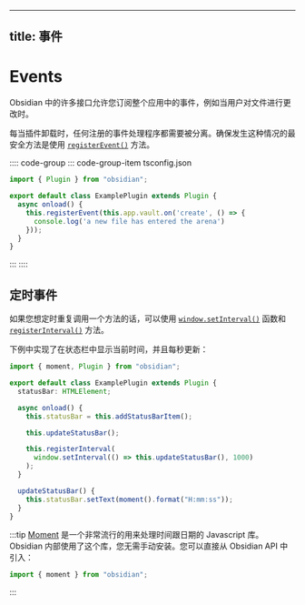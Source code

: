 <!--
 * @Author: luhaifeng666 youzui@hotmail.com
 * @Date: 2022-03-24 23:00:24
 * @LastEditors: luhaifeng666
 * @LastEditTime: 2022-08-08 22:33:55
 * @Description: 
-->
---
title: 事件
---

# Events

Obsidian 中的许多接口允许您订阅整个应用中的事件，例如当用户对文件进行更改时。

每当插件卸载时，任何注册的事件处理程序都需要被分离。确保发生这种情况的最安全方法是使用 [`registerEvent()`](./reference/typescript/classes/Component.md#registerevent) 方法。

:::: code-group
::: code-group-item tsconfig.json
```ts {5-7}
import { Plugin } from "obsidian";

export default class ExamplePlugin extends Plugin {
  async onload() {
    this.registerEvent(this.app.vault.on('create', () => {
      console.log('a new file has entered the arena')
    }));
  }
}
```
:::
::::

## 定时事件

如果您想定时重复调用一个方法的话，可以使用 [`window.setInterval()`](https://developer.mozilla.org/en-US/docs/Web/API/setInterval) 函数和 [`registerInterval()`](../api/classes/Component.md#registerinterval) 方法。

下例中实现了在状态栏中显示当前时间，并且每秒更新：

```ts {11-13}
import { moment, Plugin } from "obsidian";

export default class ExamplePlugin extends Plugin {
  statusBar: HTMLElement;

  async onload() {
    this.statusBar = this.addStatusBarItem();

    this.updateStatusBar();

    this.registerInterval(
      window.setInterval(() => this.updateStatusBar(), 1000)
    );
  }

  updateStatusBar() {
    this.statusBar.setText(moment().format("H:mm:ss"));
  }
}
```

:::tip
[Moment](https://momentjs.com/) 是一个非常流行的用来处理时间跟日期的 Javascript 库。Obsidian 内部使用了这个库，您无需手动安装。您可以直接从 Obsidian API 中引入：

```ts
import { moment } from "obsidian";
```

:::
